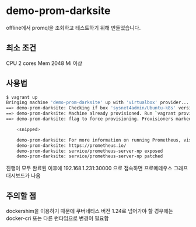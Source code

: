 # demo-prom-darksite 
offline에서 promql을 조회하고 테스트하기 위해 만들었습니다. </br>

## 최소 조건 
CPU 2 cores
Mem 2048 Mi 이상 

## 사용법
```bash
$ vagrant up
Bringing machine 'demo-prom-darksite' up with 'virtualbox' provider...
==> demo-prom-darksite: Checking if box 'sysnet4admin/Ubuntu-k8s' version '0.7.1' is up to date...
==> demo-prom-darksite: Machine already provisioned. Run `vagrant provision` or use the `--provision`
==> demo-prom-darksite: flag to force provisioning. Provisioners marked to run always will still run.

    <snipped>

    demo-prom-darksite: For more information on running Prometheus, visit:
    demo-prom-darksite: https://prometheus.io/
    demo-prom-darksite: service/prometheus-server-np exposed
    demo-prom-darksite: service/prometheus-server-np patched
```
진행이 모두 완료된 이후에 
192.168.1.231:30000 으로 접속하면 프로메테우스 그래프 대시보드가 나옴 

## 주의할 점 
dockershim을 이용하기 때문에 쿠버네티스 버전 1.24로 넘어가야 할 경우에는 
docker-cri 또는 다른 런타임으로 변경이 필요함 
